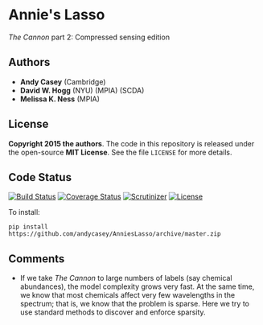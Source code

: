 # Annie's Lasso
*The Cannon* part 2: Compressed sensing edition

## Authors
- **Andy Casey** (Cambridge)
- **David W. Hogg** (NYU) (MPIA) (SCDA)
- **Melissa K. Ness** (MPIA)

## License
**Copyright 2015 the authors**.
The code in this repository is released under the open-source **MIT License**.
See the file `LICENSE` for more details.

## Code Status
[![Build Status](https://img.shields.io/travis/andycasey/AnniesLasso/master.svg)](https://travis-ci.org/andycasey/AnniesLasso)
[![Coverage Status](https://img.shields.io/coveralls/andycasey/AnniesLasso/master.svg)](https://coveralls.io/github/andycasey/AnniesLasso?branch=master)
[![Scrutinizer](https://img.shields.io/scrutinizer/g/andycasey/AnniesLasso.svg?b=master)](https://scrutinizer-ci.com/g/andycasey/AnniesLasso/?branch=master)
[![License](https://img.shields.io/badge/LICENSE-MIT-blue.svg)](https://github.com/andycasey/AnniesLasso/blob/master/LICENSE)

To install:

``
pip install https://github.com/andycasey/AnniesLasso/archive/master.zip
``

## Comments
- If we take *The Cannon* to large numbers of labels (say chemical abundances),
the model complexity grows very fast.
At the same time, we know that most chemicals affect very few wavelengths
in the spectrum; that is, we know that the problem is sparse.
Here we try to use standard methods to discover and enforce sparsity.
